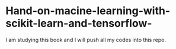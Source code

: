 # Hand-on-macine-learning-with-scikit-learn-and-tensorflow-
I am studying this book and I will push all my codes into this repo. 

